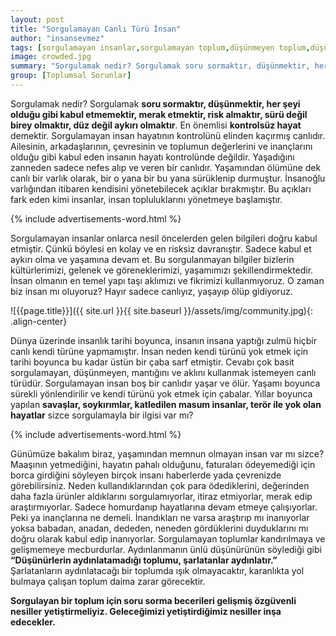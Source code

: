 ```yaml
---
layout: post
title: "Sorgulamayan Canlı Türü İnsan"
author: "insansevmez"
tags: [sorgulamayan insanlar,sorgulamayan toplum,düşünmeyen toplum,düşünmeyen toplum, sorgulamayan millet,toplumsal sorunlar]
image: crowded.jpg
summary: "Sorgulamak nedir? Sorgulamak soru sormaktır, düşünmektir, her şeyi olduğu gibi kabul etmemektir, merak etmektir, risk almaktır, sürü değil birey olmaktır, düz değil aykırı olmaktır. En önemlisi kontrolsüz hayat demektir. Sorgulamayan insan hayatının kontrolünü elinden kaçırmış canlıdır. Ailesinin, arkadaşlarının, çevresinin ve toplumun değerlerini ve inançlarını olduğu gibi kabul eden insanın hayatı kontrolünde değildir."
group: [Toplumsal Sorunlar]
---
```

Sorgulamak nedir? Sorgulamak **soru sormaktır, düşünmektir, her şeyi olduğu gibi kabul etmemektir, merak etmektir, risk almaktır, sürü değil birey olmaktır, düz değil aykırı olmaktır**. En önemlisi **kontrolsüz hayat** demektir. Sorgulamayan insan hayatının kontrolünü elinden kaçırmış canlıdır. Ailesinin, arkadaşlarının, çevresinin ve toplumun değerlerini ve inançlarını olduğu gibi kabul eden insanın hayatı kontrolünde değildir. Yaşadığını zanneden sadece nefes alıp ve veren bir canlıdır. Yaşamından ölümüne dek canlı bir varlık olarak, bir o yana bir bu yana sürüklenip durmuştur. İnsanoğlu varlığından itibaren kendisini yönetebilecek açıklar bırakmıştır. Bu açıkları fark eden kimi insanlar, insan topluluklarını yönetmeye başlamıştır. 

{% include advertisements-word.html %}

Sorgulamayan insanlar onlarca nesil öncelerden gelen bilgileri doğru kabul etmiştir. Çünkü böylesi en kolay ve en risksiz davranıştır. Sadece kabul et aykırı olma ve yaşamına devam et. Bu sorgulanmayan bilgiler bizlerin kültürlerimizi, gelenek ve göreneklerimizi, yaşamımızı şekillendirmektedir. İnsan olmanın en temel yapı taşı aklımızı ve fikrimizi kullanmıyoruz. O zaman biz insan mı oluyoruz? Hayır sadece canlıyız, yaşayıp ölüp gidiyoruz. 

![{{page.title}}]({{ site.url }}{{ site.baseurl }}/assets/img/community.jpg){: .align-center}

Dünya üzerinde insanlık tarihi boyunca, insanın insana yaptığı zulmü hiçbir canlı kendi türüne yapmamıştır. İnsan neden kendi türünü yok etmek için tarihi boyunca bu kadar üstün bir çaba sarf etmiştir. Cevabı çok basit sorgulamayan, düşünmeyen, mantığını ve aklını kullanmak istemeyen canlı türüdür. Sorgulamayan insan boş bir canlıdır yaşar ve ölür. Yaşamı boyunca sürekli yönlendirilir ve kendi türünü yok etmek için çabalar. Yıllar boyunca yapılan **savaşlar, soykırımlar, katledilen masum insanlar, terör ile yok olan hayatlar** sizce sorgulamayla bir ilgisi var mı? 

{% include advertisements-word.html %}

Günümüze bakalım biraz, yaşamından memnun olmayan insan var mı sizce? Maaşının yetmediğini, hayatın pahalı olduğunu, faturaları ödeyemediği için borca girdiğini söyleyen birçok insanı haberlerde yada çevrenizde görebilirsiniz. Neden kullandıklarından çok para ödediklerini, değerinden daha fazla ürünler aldıklarını sorgulamıyorlar, itiraz etmiyorlar, merak edip araştırmıyorlar. Sadece homurdanıp hayatlarına devam etmeye çalışıyorlar. Peki ya inançlarına ne demeli. İnandıkları ne varsa araştırıp mı inanıyorlar yoksa babadan, anadan, dededen, neneden gördüklerini duyduklarını mı doğru olarak kabul edip inanıyorlar. Sorgulamayan toplumlar kandırılmaya ve gelişmemeye mecburdurlar. Aydınlanmanın ünlü düşünürünün söylediği gibi  **“Düşünürlerin aydınlatamadığı toplumu, şarlatanlar aydınlatır.”** Şarlatanların aydınlatacağı bir toplumda ışık olmayacaktır, karanlıkta yol bulmaya çalışan toplum daima zarar görecektir.

**Sorgulayan bir toplum için soru sorma becerileri gelişmiş özgüvenli nesiller yetiştirmeliyiz. Geleceğimizi yetiştirdiğimiz nesiller inşa edecekler.** 




